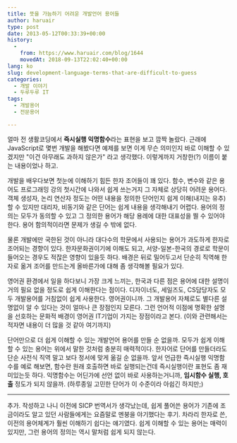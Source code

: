 ```yaml
---
title: 뜻을 가늠하기 어려운 개발언어 용어들
author: haruair
type: post
date: 2013-05-12T00:33:39+00:00
history:
  - 
    from: https://www.haruair.com/blog/1644
    movedAt: 2018-09-13T22:02:40+00:00
lang: ko
slug: development-language-terms-that-are-difficult-to-guess
categories:
  - 개발 이야기
  - 두루두루 IT
tags:
  - 개발용어
  - 전문용어

---
```

얼마 전 생활코딩에서 **즉시실행 익명함수**라는 표현을 보고 깜짝 놀랐다. 근래에 JavaScript로 몇번 개발을 해봤다면 예제를 보면 이게 무슨 의미인지 바로 이해할 수 있겠지만 "이건 아무래도 과하지 않은가" 라고 생각했다. 이렇게까지 거창한(?) 이름이 붙는 내용이었나 하고.

개발을 배우다보면 첫눈에 이해하기 힘든 한자 조어들이 꽤 있다. 함수, 변수와 같은 용어도 프로그래밍 강의 첫시간에 나와서 쉽게 쓰는거지 그 자체로 상당히 어려운 용어다. 객체 생성자, 논리 연산자 정도는 어떤 내용을 정의한 단어인지 쉽게 이해(내지는 유추) 할 수 있지만 대리자, 비동기와 같은 단어는 쉽게 내용을 생각해내기 어렵다. 용어의 정의는 모두가 동의할 수 있고 그 정의한 용어가 해당 용례에 대한 대표성을 띌 수 있어야 한다. 용어 함의적이라면 문제가 생길 수 밖에 없다.

물론 개발에만 국한된 것이 아니라 대다수의 학문에서 사용되는 용어가 과도하게 한자로 조어되는 경향이 있다. 한자문화권이기에 이해도 되고, 서양-일본-한국의 경로로 학문이 들어오는 경우도 적잖은 영향이 있을듯 하다. 배경은 뒤로 밀어두고서 단순히 직역해 한자로 옮겨 조어를 만드는게 올바른가에 대해 좀 생각해볼 필요가 있다.

영어권 환경에서 일을 하다보니 가장 크게 느끼는, 한국과 다른 점은 용어에 대한 설명이 거의 필요 없을 정도로 쉽게 이해한다는 점이다. 디자이너도, 세일즈도, CS담당자도 모두 개발용어를 거침없이 쉽게 사용한다. 영어권이니까. 그 개발용어 자체로도 별다른 설명없이 알 수 있다는 것이 얼마나 큰 장점인지 모른다. 그런 언어적 이점에 명확한 설명을 선호하는 문화적 배경이 영어권 IT기업이 가지는 장점이라고 본다. (이와 관련해서는 적자면 내용이 더 많을 것 같아 여기까지)

단어만으로 더 쉽게 이해할 수 있는 개발언어 용어를 만들 순 없을까. 모두가 쉽게 이해할 수 있는 용어는 위에서 말한 것처럼 충분히 매력적이다. 한자어로 단어를 만들더라도 단순 사전식 직역 말고 보다 정서에 맞게 옮길 순 없을까. 앞서 언급한 즉시실행 익명함수를 예로 해보면, 함수란 원래 호출하면 바로 실행되는건데 즉시실행이란 표현도 좀 재미있는듯 하다. 익명함수는 어딘가에 선언 없이 바로 사용하는거니까, **임시함수 실행, 호출** 정도가 되지 않을까. (하루종일 고민한 단어가 이 수준이라 아쉽긴 하지만;)

* * *

추가. 작성하고 나니 이전에 SICP 번역서가 생각났는데, 쉽게 풀어쓴 용어가 기존에 조금이라도 알고 있던 사람들에게는 요즘말로 멘붕을 야기했다는 후기. 차라리 한자로 쓴, 이전의 용어체계가 훨씬 이해하기 쉽다는 얘기였다. 쉽게 이해할 수 있는 용어는 매력이 있지만, 그런 용어의 정의는 역시 말처럼 쉽게 되지 않는다.